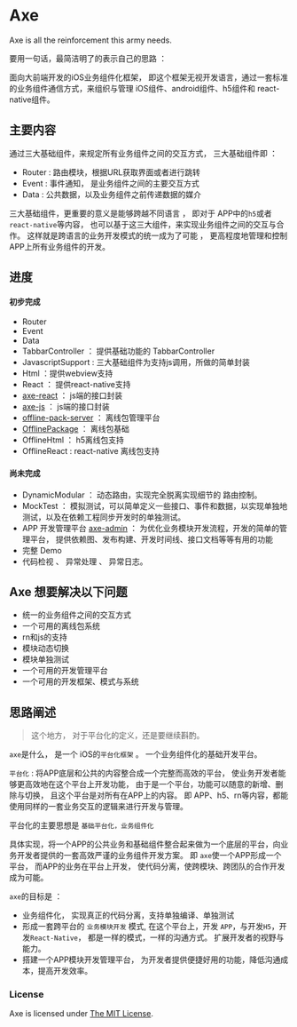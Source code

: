 # Axe

Axe is all the reinforcement this army needs.

要用一句话，最简洁明了的表示自己的思路 ：

面向大前端开发的iOS业务组件化框架， 即这个框架无视开发语言，通过一套标准的业务组件通信方式，来组织与管理 iOS组件、android组件、h5组件和 react-native组件。

## 主要内容

通过三大基础组件，来规定所有业务组件之间的交互方式， 三大基础组件即 ： 

* Router : 路由模块，根据URL获取界面或者进行跳转
* Event : 事件通知， 是业务组件之间的主要交互方式
* Data :  公共数据，以及业务组件之前传递数据的媒介

三大基础组件，更重要的意义是能够跨越不同语言 ， 即对于 APP中的`h5`或者`react-native`等内容， 也可以基于这三大组件，来实现业务组件之间的交互与合作。 这样就是跨语言的业务开发模式的统一成为了可能 ， 更高程度地管理和控制APP上所有业务组件的开发。

## 进度

#### 初步完成

* Router
* Event 
* Data 
* TabbarController ： 提供基础功能的 TabbarController 
* JavascriptSupport : 三大基础组件为支持js调用，所做的简单封装
* Html ：提供webview支持
* React ： 提供react-native支持
* [axe-react](https://github.com/CodingForMoney/axe-react) ： js端的接口封装
* [axe-js](https://github.com/CodingForMoney/axe-js) ：  js端的接口封装
* [offline-pack-server](https://github.com/CodingForMoney/offline-pack-server) ： 离线包管理平台
* [OfflinePackage](https://github.com/CodingForMoney/offline-pack-ios) ： 离线包基础
* OfflineHtml ： h5离线包支持
* OfflineReact : react-native 离线包支持

#### 尚未完成


* DynamicModular ： 动态路由，实现完全脱离实现细节的 路由控制。
* MockTest ： 模拟测试，可以简单定义一些接口、事件和数据，以实现单独地测试，以及在依赖工程同步开发时的单独测试。
* APP 开发管理平台 [axe-admin](https://github.com/CodingForMoney/axe-admin) ： 为优化业务模块开发流程，开发的简单的管理平台， 提供依赖图、发布构建、开发时间线、接口文档等等有用的功能
* 完整 Demo
* 代码检视 、 异常处理 、 异常日志。

## Axe 想要解决以下问题

* 统一的业务组件之间的交互方式
* 一个可用的离线包系统
* rn和js的支持
* 模块动态切换
* 模块单独测试
* 一个可用的开发管理平台
* 一个可用的开发框架、模式与系统

## 思路阐述

> 这个地方， 对于平台化的定义，还是要继续斟酌。

`axe`是什么， 是一个 iOS的`平台化框架` 。 一个业务组件化的基础开发平台。

`平台化` : 将APP底层和公共的内容整合成一个完整而高效的平台， 使业务开发者能够更高效地在这个平台上开发功能， 由于是一个平台，功能可以随意的新增、删除与切换， 且这个平台是对所有在APP上的内容。 即 APP、h5、rn等内容，都能使用同样的一套业务交互的逻辑来进行开发与管理。

平台化的主要思想是 `基础平台化，业务组件化`

具体实现，将一个APP的公共业务和基础组件整合起来做为一个底层的平台，向业务开发者提供的一套高效严谨的业务组件开发方案。 即 `axe`使一个APP形成一个平台， 而APP的业务在平台上开发， 使代码分离，使跨模块、跨团队的合作开发成为可能。

`axe`的目标是 ：

* 业务组件化， 实现真正的代码分离，支持单独编译、单独测试
* 形成一套跨平台的 `业务模块开发` 模式, 在这个平台上，开发 `APP`，与开发`H5`，开发`React-Native`， 都是一样的模式，一样的沟通方式。 扩展开发者的视野与能力。
* 搭建一个APP模块开发管理平台， 为开发者提供便捷好用的功能，降低沟通成本，提高开发效率。

### License

Axe is licensed under [The MIT License](LICENSE).